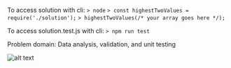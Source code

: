 To access solution with cli:
`> node`
`> const highestTwoValues = require('./solution');`
`> highestTwoValues(/* your array goes here */);`

To access solution.test.js with cli:
`> npm run test`

Problem domain: Data analysis, validation, and unit testing

![alt text](./whiteboard-02.jpg)